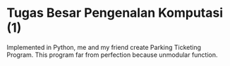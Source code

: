 # Tugas Besar Pengenalan Komputasi (1)
Implemented in Python, me and my friend create Parking Ticketing Program. This program far from perfection because unmodular function.
